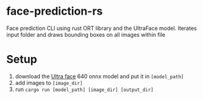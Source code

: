 # face-prediction-rs
Face prediction CLI using rust ORT library and the UltraFace model. Iterates input folder and draws bounding boxes on all images within file

# Setup
1. download the [Ultra face](https://github.com/onnx/models/tree/main/vision/body_analysis/ultraface) 640 onnx model and put it in `[model_path]`
2. add images to `[image_dir]`
3. run `cargo run [model_path] [image_dir] [output_dir]`

